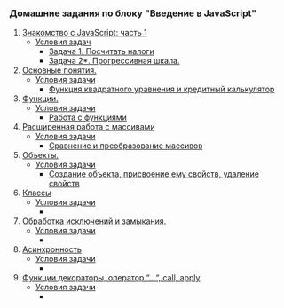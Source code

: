 ### Домашние задания по блоку "Введение в JavaScript"
1. [Знакомство с JavaScript: часть 1](https://github.com/Elena-Yakovleva/JavaScript-project/blob/main/lection1/README.md)
     * [Условия задач](https://github.com/Elena-Yakovleva/JavaScript-project/blob/main/lection1/task/First.md)
       * [Задача 1. Посчитать налоги](https://github.com/Elena-Yakovleva/JavaScript-project/blob/main/lection1/task/sumTask.js)  
       * [Задача 2*. Прогрессивная шкала.](https://github.com/Elena-Yakovleva/JavaScript-project/blob/main/lection1/task/progressiveTax.js)
2. [Основные понятия.](https://github.com/Elena-Yakovleva/JavaScript-project/blob/main/lection2/lection/README.md)
     * [Условия задачи](https://github.com/Elena-Yakovleva/JavaScript-project/blob/main/lection2/README.md)
       * [Функция квадратного уравнения и кредитный калькулятор](https://github.com/Elena-Yakovleva/JavaScript-project/blob/main/lection2/task.js)
3. [Функции.](https://github.com/Elena-Yakovleva/JavaScript-project/blob/main/lection3/lection/README.md)
     * [Условия задачи](https://github.com/Elena-Yakovleva/JavaScript-project/blob/main/lection3/README.md)
       * [Работа с функциями](https://github.com/Elena-Yakovleva/JavaScript-project/blob/main/lection3/task.js)
4. [Расширенная работа с массивами](https://github.com/Elena-Yakovleva/JavaScript-project/blob/main/lection4/lection/README.md)
     * [Условия задачи](https://github.com/Elena-Yakovleva/JavaScript-project/blob/main/lection4/README.md)
       * [Сравнение и преобразование массивов](https://github.com/Elena-Yakovleva/JavaScript-project/blob/main/lection4/task.js)
5. [Объекты.](https://github.com/Elena-Yakovleva/JavaScript-project/blob/main/lection5/lection/README.md)
     * [Условия задачи](https://github.com/Elena-Yakovleva/JavaScript-project/blob/main/lection5/README.md)
       * [Создание объекта, присвоение ему свойств, удаление свойств](https://github.com/Elena-Yakovleva/JavaScript-project/blob/main/lection5/task.js)
6. [Классы]()
     * [Условия задачи]()
       * []()
7. [Обработка исключений и замыкания.]()
     * [Условия задачи]()
       * []()
8. [Асинхронность]()
     * [Условия задачи]()
       * []()
9. [Функции декораторы, оператор “...“, call, apply]()
     * [Условия задачи]()
       * []()